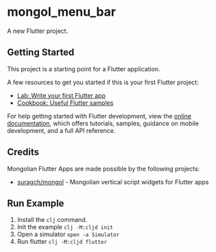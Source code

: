# mongol_menu_bar

A new Flutter project.


## Getting Started

This project is a starting point for a Flutter application.

A few resources to get you started if this is your first Flutter project:

- [Lab: Write your first Flutter app](https://docs.flutter.dev/get-started/codelab)
- [Cookbook: Useful Flutter samples](https://docs.flutter.dev/cookbook)

For help getting started with Flutter development, view the
[online documentation](https://docs.flutter.dev/), which offers tutorials,
samples, guidance on mobile development, and a full API reference.

## Credits
Mongolian Flutter Apps are made possible by the following projects:

- [suragch/mongol](https://github.com/suragch/mongol) - Mongolian vertical script widgets for Flutter apps 

## Run Example
1. Install the `clj` command.
2. Init the example `clj -M:cljd init`
3. Open a simulator `open -a Simulator`
4. Run flutter `clj -M:cljd flutter`